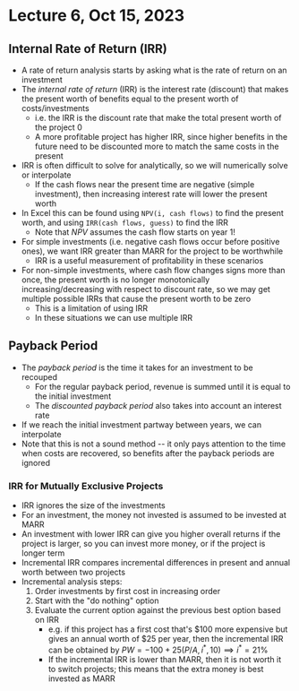 # Lecture 6, Oct 15, 2023

## Internal Rate of Return (IRR)

* A rate of return analysis starts by asking what is the rate of return on an investment
* The *internal rate of return* (IRR) is the interest rate (discount) that makes the present worth of benefits equal to the present worth of costs/investments
	* i.e. the IRR is the discount rate that make the total present worth of the project 0
	* A more profitable project has higher IRR, since higher benefits in the future need to be discounted more to match the same costs in the present
* IRR is often difficult to solve for analytically, so we will numerically solve or interpolate
	* If the cash flows near the present time are negative (simple investment), then increasing interest rate will lower the present worth
* In Excel this can be found using `NPV(i, cash flows)` to find the present worth, and using `IRR(cash flows, guess)` to find the IRR
	* Note that $NPV$ assumes the cash flow starts on year 1!
* For simple investments (i.e. negative cash flows occur before positive ones), we want IRR greater than MARR for the project to be worthwhile
	* IRR is a useful measurement of profitability in these scenarios
* For non-simple investments, where cash flow changes signs more than once, the present worth is no longer monotonically increasing/decreasing with respect to discount rate, so we may get multiple possible IRRs that cause the present worth to be zero
	* This is a limitation of using IRR
	* In these situations we can use multiple IRR

## Payback Period

* The *payback period* is the time it takes for an investment to be recouped
	* For the regular payback period, revenue is summed until it is equal to the initial investment
	* The *discounted payback period* also takes into account an interest rate
* If we reach the initial investment partway between years, we can interpolate
* Note that this is not a sound method -- it only pays attention to the time when costs are recovered, so benefits after the payback periods are ignored

### IRR for Mutually Exclusive Projects

* IRR ignores the size of the investments
* For an investment, the money not invested is assumed to be invested at MARR
* An investment with lower IRR can give you higher overall returns if the project is larger, so you can invest more money, or if the project is longer term
* Incremental IRR compares incremental differences in present and annual worth between two projects
* Incremental analysis steps:
	1. Order investments by first cost in increasing order
	2. Start with the "do nothing" option
	3. Evaluate the current option against the previous best option based on IRR
		* e.g. if this project has a first cost that's \$100 more expensive but gives an annual worth of \$25 per year, then the incremental IRR can be obtained by $PW = -100 + 25(P/A, i^*, 10) \implies i^* = 21\%$
		* If the incremental IRR is lower than MARR, then it is not worth it to switch projects; this means that the extra money is best invested as MARR

